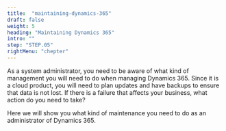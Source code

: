 ```yaml
---
title:  "maintaining-dynamics-365"
draft: false
weight: 5
heading: "Maintaining Dynamics 365"
intro: ""
step: "STEP.05"
rightMenu: "chepter"
---
```


<!-- Intro -->
As a system administrator, you need to be aware of what kind of management you will need to do when managing Dynamics 365. Since it is a cloud product, you will need to plan updates and have backups to ensure that data is not lost. If there is a failure that affects your business, what action do you need to take?

Here we will show you what kind of maintenance you need to do as an administrator of Dynamics 365.